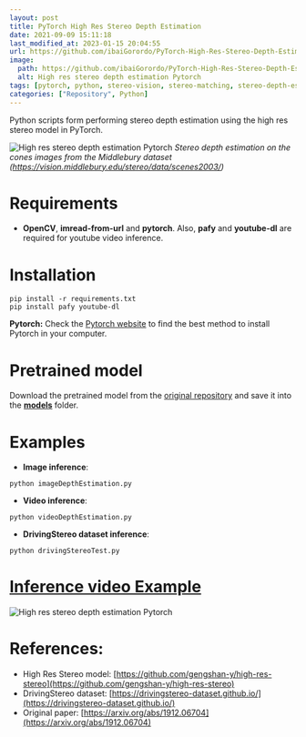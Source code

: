 ```yaml
---
layout: post
title: PyTorch High Res Stereo Depth Estimation
date: 2021-09-09 15:11:18 
last_modified_at: 2023-01-15 20:04:55 
url: https://github.com/ibaiGorordo/PyTorch-High-Res-Stereo-Depth-Estimation
image:
  path: https://github.com/ibaiGorordo/PyTorch-High-Res-Stereo-Depth-Estimation/raw/main/docs/img/out.jpg
  alt: High res stereo depth estimation Pytorch
tags: [pytorch, python, stereo-vision, stereo-matching, stereo-depth-estimation, depth-estimation]
categories: ["Repository", Python]
---
```

Python scripts form performing stereo depth estimation using the high res stereo model in PyTorch.

![High res stereo depth estimation Pytorch](https://github.com/ibaiGorordo/PyTorch-High-Res-Stereo-Depth-Estimation/raw/main/docs/img/out.jpg)
*Stereo depth estimation on the cones images from the Middlebury dataset (https://vision.middlebury.edu/stereo/data/scenes2003/)*

# Requirements

 * **OpenCV**, **imread-from-url** and **pytorch**. Also, **pafy** and **youtube-dl** are required for youtube video inference. 
 
# Installation
```
pip install -r requirements.txt
pip install pafy youtube-dl
```

**Pytorch:** Check the [Pytorch website](https://pytorch.org/) to find the best method to install Pytorch in your computer.

# Pretrained model
Download the pretrained model from the [original repository](https://github.com/gengshan-y/high-res-stereo) and save it into the **[models](https://github.com/ibaiGorordo/PyTorch-High-Res-Stereo-Depth-Estimation/tree/main/models)** folder. 
 
# Examples

 * **Image inference**:
 
 ```
 python imageDepthEstimation.py 
 ```
 
  * **Video inference**:
 
 ```
 python videoDepthEstimation.py
 ```
 
 * **DrivingStereo dataset inference**:
 
 ```
 python drivingStereoTest.py
 ```
 
# [Inference video Example](https://youtu.be/kG_c32pFRR8) 
 ![High res stereo depth estimation Pytorch](https://github.com/ibaiGorordo/PyTorch-High-Res-Stereo-Depth-Estimation/raw/main/docs/img/highresStereoDepthEstimation.gif)

# References:
* High Res Stereo model: [https://github.com/gengshan-y/high-res-stereo](https://github.com/gengshan-y/high-res-stereo)
* DrivingStereo dataset: [https://drivingstereo-dataset.github.io/](https://drivingstereo-dataset.github.io/)
* Original paper: [https://arxiv.org/abs/1912.06704](https://arxiv.org/abs/1912.06704)
 
